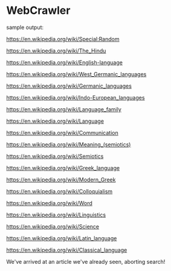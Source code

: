 # WebCrawler

sample output:

https://en.wikipedia.org/wiki/Special:Random

https://en.wikipedia.org/wiki/The_Hindu

https://en.wikipedia.org/wiki/English-language

https://en.wikipedia.org/wiki/West_Germanic_languages

https://en.wikipedia.org/wiki/Germanic_languages

https://en.wikipedia.org/wiki/Indo-European_languages

https://en.wikipedia.org/wiki/Language_family

https://en.wikipedia.org/wiki/Language

https://en.wikipedia.org/wiki/Communication

https://en.wikipedia.org/wiki/Meaning_(semiotics)

https://en.wikipedia.org/wiki/Semiotics

https://en.wikipedia.org/wiki/Greek_language

https://en.wikipedia.org/wiki/Modern_Greek

https://en.wikipedia.org/wiki/Colloquialism

https://en.wikipedia.org/wiki/Word

https://en.wikipedia.org/wiki/Linguistics

https://en.wikipedia.org/wiki/Science

https://en.wikipedia.org/wiki/Latin_language

https://en.wikipedia.org/wiki/Classical_language

We've arrived at an article we've already seen, aborting search!

